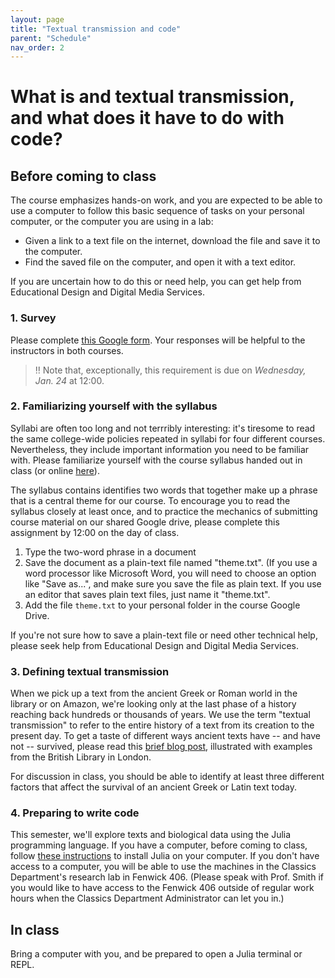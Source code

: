 ```yaml
---
layout: page
title: "Textual transmission and code"
parent: "Schedule"
nav_order: 2
---
```



# What is and textual transmission, and what does it have to do with code?

## Before coming to class

The course emphasizes hands-on work, and you are expected to be able to use a computer to follow this basic sequence of tasks on your personal computer, or the computer you are using in a lab:

- Given a link to a text file on the internet, download the file and save it to the computer.
- Find the saved file on the computer, and open it with a text editor.

If you are uncertain how to do this or need help, you can get help from Educational Design and Digital Media Services.


### 1. Survey

Please complete [this Google form](https://docs.google.com/forms/d/11tgd9yTntxP0_2yuO199p0tAhjGgFCk-9Jvy_Ve68eQ/edit?ts=65a96ef8). Your responses will be helpful to the instructors in both courses.

> ‼️ Note that, exceptionally, this requirement is due on *Wednesday, Jan. 24* at 12:00.

### 2. Familiarizing yourself with the syllabus

Syllabi are often too long and not terrribly interesting: it's tiresome to read the same college-wide policies repeated in syllabi for four different courses. Nevertheless, they include important information you need to be familiar with. Please familiarize yourself with the course syllabus handed out in class (or online [here](https://neelsmith.github.io/papyrus_to_pixels/syllabus/)).

The syllabus contains identifies two words that together make up a phrase that is a central theme for our course. To encourage you to read the syllabus closely at least once, and to practice the mechanics of submitting course material on our shared Google drive, please complete this assignment by 12:00 on the day of class.

1. Type the two-word phrase in a document
2. Save the document as a plain-text file named "theme.txt".  (If you use a word processor like Microsoft Word, you will need to choose an option like "Save as...", and make sure you save the file as plain text.  If you use an editor that saves plain text files, just name it "theme.txt". 
3. Add the file `theme.txt` to your personal folder in the course Google Drive.

If you're not sure how to save a plain-text file or need other technical help, please seek help from Educational Design and Digital Media Services.



### 3. Defining textual transmission

When we pick up a text from the ancient Greek or Roman world in the library or on Amazon, we're looking only at the last phase of a history reaching back hundreds or thousands of years. We use the term "textual transmission" to refer to the entire history of a text from its creation to the present day. To get a taste of different ways ancient texts have -- and have not -- survived, please read this [brief blog post](https://brewminate.com/classics-lost-and-found-the-survival-of-ancient-texts/), illustrated with examples from the British Library in London.

For discussion in class, you should be able to identify at least three different factors that affect the survival of an ancient Greek or Latin text today.

### 4. Preparing to write code

This semester, we'll explore texts and biological data using the Julia programming language. If you have a computer, before coming to class, follow [these instructions](../../techprereqs/) to install Julia on your computer. If you don't have access to a computer, you will be able to use the machines in the Classics Department's research lab in Fenwick 406.  (Please speak with Prof. Smith if you would like to have access to the Fenwick 406 outside of regular work hours when the Classics Department Administrator can let you in.)


## In class

Bring a computer with you, and be prepared to open a Julia terminal or REPL.